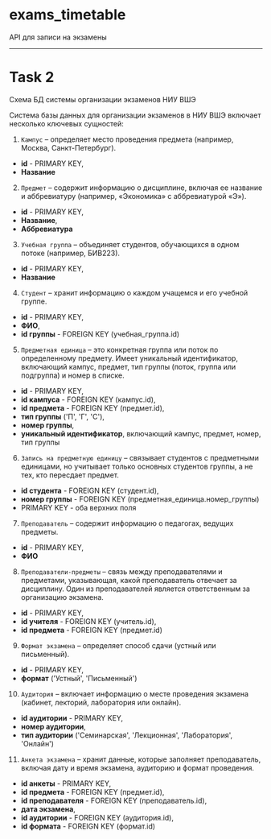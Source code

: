 # exams_timetable

API для записи на экзамены

---

# Task 2

Схема БД системы организации экзаменов НИУ ВШЭ


Система базы данных для организации экзаменов в НИУ ВШЭ включает несколько ключевых сущностей:

1. `Кампус` – определяет место проведения предмета (например, Москва, Санкт-Петербург).
- **id** - PRIMARY KEY, 
- **Название**
2. `Предмет` – содержит информацию о дисциплине, включая ее название и аббревиатуру (например, «Экономика» с аббревиатурой «Э»).
- **id** - PRIMARY KEY,
- **Название**,
- **Аббревиатура**
3. `Учебная группа` – объединяет студентов, обучающихся в одном потоке (например, БИВ223).
- **id** - PRIMARY KEY,
- **Название**
4. `Студент` – хранит информацию о каждом учащемся и его учебной группе.
- **id** - PRIMARY KEY,
- **ФИО**,
- **id группы** - FOREIGN KEY (учебная_группа.id)
5. `Предметная единица` – это конкретная группа или поток по определенному предмету. Имеет уникальный идентификатор, включающий кампус, предмет, тип группы (поток, группа или подгруппа) и номер в списке.
- **id** - PRIMARY KEY,
- **id кампуса** - FOREIGN KEY (кампус.id), 
- **id предмета** - FOREIGN KEY (предмет.id),
- **тип группы** ('П', 'Г', 'С'),
- **номер группы**,
- **уникальный идентификатор**, включающий кампус, предмет, номер, тип группы
6. `Запись на предметную единицу` – связывает студентов с предметными единицами, но учитывает только основных студентов группы, а не тех, кто пересдает предмет.
- **id студента** - FOREIGN KEY (студент.id),
- **номер группы** - FOREIGN KEY (предметная_единица.номер_группы)
- PRIMARY KEY - оба верхних поля
7. `Преподаватель` – содержит информацию о педагогах, ведущих предметы.
- **id** - PRIMARY KEY,
- **ФИО**
8. `Преподаватели-предметы` – связь между преподавателями и предметами, указывающая, какой преподаватель отвечает за дисциплину. Один из преподавателей является ответственным за организацию экзамена.
- **id** - PRIMARY KEY,
- **id учителя** - FOREIGN KEY (учитель.id), 
- **id предмета** - FOREIGN KEY (предмет.id)
9. `Формат экзамена` – определяет способ сдачи (устный или письменный).
- **id** - PRIMARY KEY,
- **формат** ('Устный', 'Письменный')
10. `Аудитория` – включает информацию о месте проведения экзамена (кабинет, лекторий, лаборатория или онлайн).
- **id аудитории** - PRIMARY KEY,
- **номер аудитории**,
- **тип аудитории** ('Семинарская', 'Лекционная', 'Лаборатория', 'Онлайн')
11. `Анкета экзамена` – хранит данные, которые заполняет преподаватель, включая дату и время экзамена, аудиторию и формат проведения.
- **id анкеты** - PRIMARY KEY,
- **id предмета** - FOREIGN KEY (предмет.id),
- **id преподавателя** - FOREIGN KEY (преподаватель.id),
- **дата экзамена**,
- **id аудитории** - FOREIGN KEY (аудитория.id),
- **id формата** - FOREIGN KEY (формат.id)
